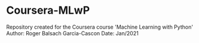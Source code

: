 # Coursera-MLwP
Repository created for the Coursera course 'Machine Learning with Python'
Author: Roger Balsach Garcia-Cascon
Date: Jan/2021
